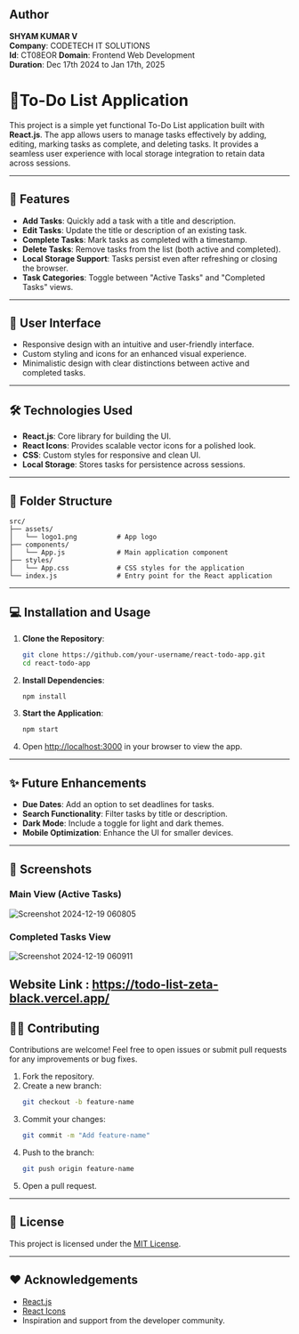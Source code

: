 ## Author
**SHYAM KUMAR V**  
**Company**: CODETECH IT SOLUTIONS  
**Id**: CT08EOR 
**Domain**: Frontend Web Development  
**Duration**: Dec 17th 2024 to Jan 17th, 2025

# 📝To-Do List Application

This project is a simple yet functional To-Do List application built with **React.js**. The app allows users to manage tasks effectively by adding, editing, marking tasks as complete, and deleting tasks. It provides a seamless user experience with local storage integration to retain data across sessions.

---

## 🚀 Features

- **Add Tasks**: Quickly add a task with a title and description.
- **Edit Tasks**: Update the title or description of an existing task.
- **Complete Tasks**: Mark tasks as completed with a timestamp.
- **Delete Tasks**: Remove tasks from the list (both active and completed).
- **Local Storage Support**: Tasks persist even after refreshing or closing the browser.
- **Task Categories**: Toggle between "Active Tasks" and "Completed Tasks" views.

---

## 🎨 User Interface

- Responsive design with an intuitive and user-friendly interface.
- Custom styling and icons for an enhanced visual experience.
- Minimalistic design with clear distinctions between active and completed tasks.

---

## 🛠️ Technologies Used

- **React.js**: Core library for building the UI.
- **React Icons**: Provides scalable vector icons for a polished look.
- **CSS**: Custom styles for responsive and clean UI.
- **Local Storage**: Stores tasks for persistence across sessions.

---

## 📂 Folder Structure

```
src/
├── assets/
│   └── logo1.png          # App logo
├── components/
│   └── App.js             # Main application component
├── styles/
│   └── App.css            # CSS styles for the application
└── index.js               # Entry point for the React application
```

---

## 💻 Installation and Usage

1. **Clone the Repository**:
   ```bash
   git clone https://github.com/your-username/react-todo-app.git
   cd react-todo-app
   ```

2. **Install Dependencies**:
   ```bash
   npm install
   ```

3. **Start the Application**:
   ```bash
   npm start
   ```

4. Open [http://localhost:3000](http://localhost:3000) in your browser to view the app.

---

## ✨ Future Enhancements

- **Due Dates**: Add an option to set deadlines for tasks.
- **Search Functionality**: Filter tasks by title or description.
- **Dark Mode**: Include a toggle for light and dark themes.
- **Mobile Optimization**: Enhance the UI for smaller devices.

---

## 📸 Screenshots

### Main View (Active Tasks)
 ![Screenshot 2024-12-19 060805](https://github.com/user-attachments/assets/6f712df9-0d03-42e7-b789-f67f39891cdd)



### Completed Tasks View
![Screenshot 2024-12-19 060911](https://github.com/user-attachments/assets/96c29d3d-3423-4de8-b701-fc0c5e184581)

**Website Link** : https://todo-list-zeta-black.vercel.app/
---

## 🧑‍💻 Contributing

Contributions are welcome! Feel free to open issues or submit pull requests for any improvements or bug fixes.

1. Fork the repository.
2. Create a new branch:
   ```bash
   git checkout -b feature-name
   ```
3. Commit your changes:
   ```bash
   git commit -m "Add feature-name"
   ```
4. Push to the branch:
   ```bash
   git push origin feature-name
   ```
5. Open a pull request.

---

## 📝 License

This project is licensed under the [MIT License](LICENSE).

---

## ❤️ Acknowledgements

- [React.js](https://reactjs.org/)
- [React Icons](https://react-icons.github.io/react-icons/)
- Inspiration and support from the developer community.
```
